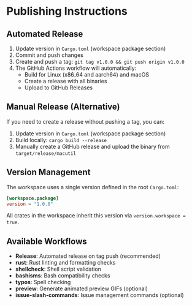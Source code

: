 # Publishing Instructions

## Automated Release

1. Update version in `Cargo.toml` (workspace package section)
2. Commit and push changes
3. Create and push a tag: `git tag v1.0.0 && git push origin v1.0.0`
4. The GitHub Actions workflow will automatically:
   - Build for Linux (x86_64 and aarch64) and macOS
   - Create a release with all binaries
   - Upload to GitHub Releases

## Manual Release (Alternative)

If you need to create a release without pushing a tag, you can:

1. Update version in `Cargo.toml` (workspace package section)
2. Build locally: `cargo build --release`
3. Manually create a GitHub release and upload the binary from `target/release/macutil`

## Version Management

The workspace uses a single version defined in the root `Cargo.toml`:
```toml
[workspace.package]
version = "1.0.0"
```

All crates in the workspace inherit this version via `version.workspace = true`.

## Available Workflows

- **Release**: Automated release on tag push (recommended)
- **rust**: Rust linting and formatting checks
- **shellcheck**: Shell script validation
- **bashisms**: Bash compatibility checks
- **typos**: Spell checking
- **preview**: Generate animated preview GIFs (optional)
- **issue-slash-commands**: Issue management commands (optional)
